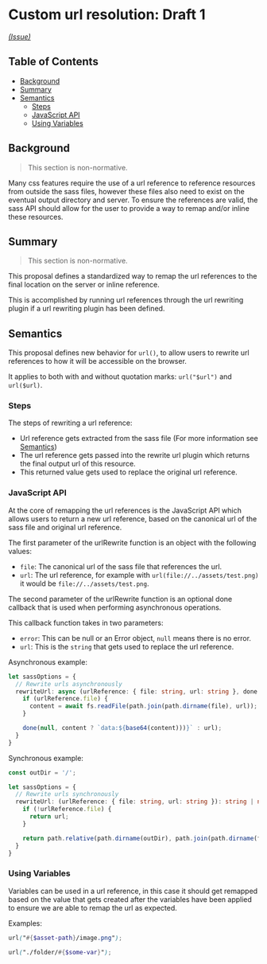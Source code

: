 # Custom url resolution: Draft 1

_[(Issue)](https://github.com/sass/sass/issues/2535)_

## Table of Contents

- [Background](#background)
- [Summary](#summary)
- [Semantics](#semantics)
  - [Steps](#steps)
  - [JavaScript API](#javascript-api)
  - [Using Variables](#using-variables)

## Background

> This section is non-normative.

Many css features require the use of a url reference to reference resources from outside the sass files, however these files also need to exist on the eventual output directory and server. To ensure the references are valid, the sass API should allow for the user to provide a way to remap and/or inline these resources.

## Summary

> This section is non-normative.

This proposal defines a standardized way to remap the url references to the final location on the server or inline reference.

This is accomplished by running url references through the url rewriting plugin if a url rewriting plugin has been defined.

## Semantics

This proposal defines new behavior for `url()`, to allow users to rewrite url references to how it will be accessible on the browser.

It applies to both with and without quotation marks: `url("$url")` and `url($url)`.

### Steps

The steps of rewriting a url reference:

- Url reference gets extracted from the sass file (For more information see [Semantics](#semantics))
- The url reference gets passed into the rewrite url plugin which returns the final output url of this resource.
- This returned value gets used to replace the original url reference.

### JavaScript API

At the core of remapping the url references is the JavaScript API which allows users to return a new url reference, based on the canonical url of the sass file and original url reference.

The first parameter of the urlRewrite function is an object with the following values:

- `file`: The canonical url of the sass file that references the url.
- `url`: The url reference, for example with `url(file://../assets/test.png)` it would be `file://../assets/test.png`.

The second parameter of the urlRewrite function is an optional done callback that is used when performing asynchronous operations.

This callback function takes in two parameters:

- `error`: This can be null or an Error object, `null` means there is no error.
- `url`: This is the `string` that gets used to replace the url reference.

Asynchronous example:

```TypeScript
let sassOptions = {
  // Rewrite urls asynchronously
  rewriteUrl: async (urlReference: { file: string, url: string }, done: (error: Error | null, url: string | null) => void): void => {
    if (urlReference.file) {
      content = await fs.readFile(path.join(path.dirname(file), url));
    }

    done(null, content ? `data:${base64(content)))}` : url);
  }
}
```

Synchronous example:

```TypeScript
const outDir = '/';

let sassOptions = {
  // Rewrite urls synchronously
  rewriteUrl: (urlReference: { file: string, url: string }): string | null => {
    if (!urlReference.file) {
      return url;
    }

    return path.relative(path.dirname(outDir), path.join(path.dirname(file), url));
  }
}
```

### Using Variables

Variables can be used in a url reference, in this case it should get remapped based on the value that gets created after the variables have been applied to ensure we are able to remap the url as expected.

Examples:

```Scss
url("#{$asset-path}/image.png");
```

```Scss
url("./folder/#{$some-var}");
```
